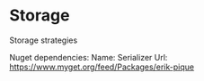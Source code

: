 # Storage
Storage strategies

Nuget dependencies: 
  Name: Serializer
  Url: https://www.myget.org/feed/Packages/erik-pique
